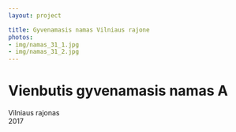 ```yaml
---
layout: project

title: Gyvenamasis namas Vilniaus rajone
photos:
- img/namas_31_1.jpg
- img/namas_31_2.jpg
---
```

<h1>Vienbutis gyvenamasis namas A</h1>
<p>Vilniaus rajonas<br/>2017</p>